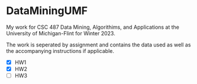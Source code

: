 # DataMiningUMF
My work for CSC 487 Data Mining, Algorithims, and Applications at the University of Michigan-Flint for Winter 2023.

The work is seperated by assignment and contains the data used as well as the accompanying instructions if applicable.

- [x] HW1
- [x] HW2
- [ ] HW3
